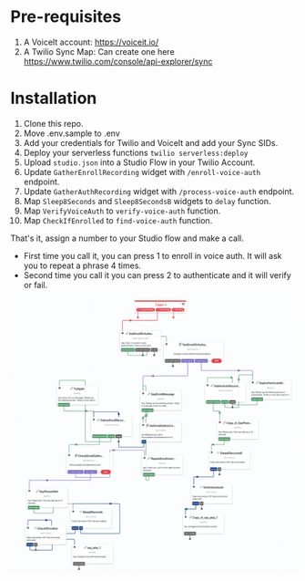 # Pre-requisites
1. A VoiceIt account: https://voiceit.io/
2. A Twilio Sync Map: Can create one here https://www.twilio.com/console/api-explorer/sync

# Installation
1. Clone this repo.
2. Move .env.sample to .env
3. Add your credentials for Twilio and VoiceIt and add your Sync SIDs.
4. Deploy your serverless functions `twilio serverless:deploy`
5. Upload `studio.json` into a Studio Flow in your Twilio Account.
6. Update `GatherEnrollRecording` widget with `/enroll-voice-auth` endpoint.
7. Update `GatherAuthRecording` widget with `/process-voice-auth` endpoint.
8. Map `Sleep8Seconds` and `Sleep8SecondsB` widgets to `delay` function.
9. Map `VerifyVoiceAuth` to `verify-voice-auth` function.
10. Map `CheckIfEnrolled` to `find-voice-auth` function.

That's it, assign a number to your Studio flow and make a call.
- First time you call it, you can press 1 to enroll in voice auth. It will ask you to repeat a phrase 4 times.
- Second time you call it you can press 2 to authenticate and it will verify or fail.

<p align="center"><img src="./screenshots/studio.png?raw=true" /></p>
